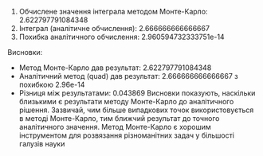 1. Обчислене значення інтеграла методом Монте-Карло: 2.622797791084348
2. Інтеграл (аналітичне обчислення): 2.666666666666667
3. Похибка аналітичного обчислення: 2.960594732333751e-14

Висновки:
* Метод Монте-Карло дав результат: 2.622797791084348
* Аналітичний метод (quad) дав результат: 2.666666666666667 з похибкою 2.96e-14
* Різниця між результатами: 0.043869
Висновки показують, наскільки близькими є результати методу Монте-Карло до аналітичного рішення. Зазвичай, чим більше випадкових точок використовується в методі Монте-Карло, тим ближчий результат до точного аналітичного значення. Метод Монте-Карло є хорошим інструментом для розвязання різноманітних задач у більшості галузів науки